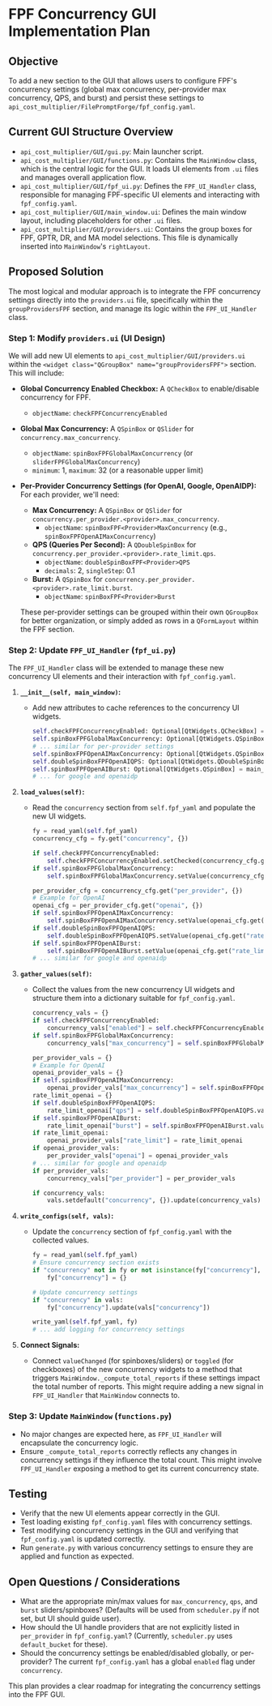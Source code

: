 # FPF Concurrency GUI Implementation Plan

## Objective
To add a new section to the GUI that allows users to configure FPF's concurrency settings (global max concurrency, per-provider max concurrency, QPS, and burst) and persist these settings to `api_cost_multiplier/FilePromptForge/fpf_config.yaml`.

## Current GUI Structure Overview
*   `api_cost_multiplier/GUI/gui.py`: Main launcher script.
*   `api_cost_multiplier/GUI/functions.py`: Contains the `MainWindow` class, which is the central logic for the GUI. It loads UI elements from `.ui` files and manages overall application flow.
*   `api_cost_multiplier/GUI/fpf_ui.py`: Defines the `FPF_UI_Handler` class, responsible for managing FPF-specific UI elements and interacting with `fpf_config.yaml`.
*   `api_cost_multiplier/GUI/main_window.ui`: Defines the main window layout, including placeholders for other `.ui` files.
*   `api_cost_multiplier/GUI/providers.ui`: Contains the group boxes for FPF, GPTR, DR, and MA model selections. This file is dynamically inserted into `MainWindow`'s `rightLayout`.

## Proposed Solution

The most logical and modular approach is to integrate the FPF concurrency settings directly into the `providers.ui` file, specifically within the `groupProvidersFPF` section, and manage its logic within the `FPF_UI_Handler` class.

### Step 1: Modify `providers.ui` (UI Design)

We will add new UI elements to `api_cost_multiplier/GUI/providers.ui` within the `<widget class="QGroupBox" name="groupProvidersFPF">` section. This will include:

*   **Global Concurrency Enabled Checkbox:** A `QCheckBox` to enable/disable concurrency for FPF.
    *   `objectName`: `checkFPFConcurrencyEnabled`
*   **Global Max Concurrency:** A `QSpinBox` or `QSlider` for `concurrency.max_concurrency`.
    *   `objectName`: `spinBoxFPFGlobalMaxConcurrency` (or `sliderFPFGlobalMaxConcurrency`)
    *   `minimum`: 1, `maximum`: 32 (or a reasonable upper limit)
*   **Per-Provider Concurrency Settings (for OpenAI, Google, OpenAIDP):** For each provider, we'll need:
    *   **Max Concurrency:** A `QSpinBox` or `QSlider` for `concurrency.per_provider.<provider>.max_concurrency`.
        *   `objectName`: `spinBoxFPF<Provider>MaxConcurrency` (e.g., `spinBoxFPFOpenAIMaxConcurrency`)
    *   **QPS (Queries Per Second):** A `QDoubleSpinBox` for `concurrency.per_provider.<provider>.rate_limit.qps`.
        *   `objectName`: `doubleSpinBoxFPF<Provider>QPS`
        *   `decimals`: 2, `singleStep`: 0.1
    *   **Burst:** A `QSpinBox` for `concurrency.per_provider.<provider>.rate_limit.burst`.
        *   `objectName`: `spinBoxFPF<Provider>Burst`

    These per-provider settings can be grouped within their own `QGroupBox` for better organization, or simply added as rows in a `QFormLayout` within the FPF section.

### Step 2: Update `FPF_UI_Handler` (`fpf_ui.py`)

The `FPF_UI_Handler` class will be extended to manage these new concurrency UI elements and their interaction with `fpf_config.yaml`.

1.  **`__init__(self, main_window)`:**
    *   Add new attributes to cache references to the concurrency UI widgets.
        ```python
        self.checkFPFConcurrencyEnabled: Optional[QtWidgets.QCheckBox] = main_window.findChild(QtWidgets.QCheckBox, "checkFPFConcurrencyEnabled")
        self.spinBoxFPFGlobalMaxConcurrency: Optional[QtWidgets.QSpinBox] = main_window.findChild(QtWidgets.QSpinBox, "spinBoxFPFGlobalMaxConcurrency")
        # ... similar for per-provider settings
        self.spinBoxFPFOpenAIMaxConcurrency: Optional[QtWidgets.QSpinBox] = main_window.findChild(QtWidgets.QSpinBox, "spinBoxFPFOpenAIMaxConcurrency")
        self.doubleSpinBoxFPFOpenAIQPS: Optional[QtWidgets.QDoubleSpinBox] = main_window.findChild(QtWidgets.QDoubleSpinBox, "doubleSpinBoxFPFOpenAIQPS")
        self.spinBoxFPFOpenAIBurst: Optional[QtWidgets.QSpinBox] = main_window.findChild(QtWidgets.QSpinBox, "spinBoxFPFOpenAIBurst")
        # ... for google and openaidp
        ```

2.  **`load_values(self)`:**
    *   Read the `concurrency` section from `self.fpf_yaml` and populate the new UI widgets.
        ```python
        fy = read_yaml(self.fpf_yaml)
        concurrency_cfg = fy.get("concurrency", {})

        if self.checkFPFConcurrencyEnabled:
            self.checkFPFConcurrencyEnabled.setChecked(concurrency_cfg.get("enabled", False))
        if self.spinBoxFPFGlobalMaxConcurrency:
            self.spinBoxFPFGlobalMaxConcurrency.setValue(concurrency_cfg.get("max_concurrency", 1))

        per_provider_cfg = concurrency_cfg.get("per_provider", {})
        # Example for OpenAI
        openai_cfg = per_provider_cfg.get("openai", {})
        if self.spinBoxFPFOpenAIMaxConcurrency:
            self.spinBoxFPFOpenAIMaxConcurrency.setValue(openai_cfg.get("max_concurrency", 1))
        if self.doubleSpinBoxFPFOpenAIQPS:
            self.doubleSpinBoxFPFOpenAIQPS.setValue(openai_cfg.get("rate_limit", {}).get("qps", 0.0))
        if self.spinBoxFPFOpenAIBurst:
            self.spinBoxFPFOpenAIBurst.setValue(openai_cfg.get("rate_limit", {}).get("burst", 0))
        # ... similar for google and openaidp
        ```

3.  **`gather_values(self)`:**
    *   Collect the values from the new concurrency UI widgets and structure them into a dictionary suitable for `fpf_config.yaml`.
        ```python
        concurrency_vals = {}
        if self.checkFPFConcurrencyEnabled:
            concurrency_vals["enabled"] = self.checkFPFConcurrencyEnabled.isChecked()
        if self.spinBoxFPFGlobalMaxConcurrency:
            concurrency_vals["max_concurrency"] = self.spinBoxFPFGlobalMaxConcurrency.value()

        per_provider_vals = {}
        # Example for OpenAI
        openai_provider_vals = {}
        if self.spinBoxFPFOpenAIMaxConcurrency:
            openai_provider_vals["max_concurrency"] = self.spinBoxFPFOpenAIMaxConcurrency.value()
        rate_limit_openai = {}
        if self.doubleSpinBoxFPFOpenAIQPS:
            rate_limit_openai["qps"] = self.doubleSpinBoxFPFOpenAIQPS.value()
        if self.spinBoxFPFOpenAIBurst:
            rate_limit_openai["burst"] = self.spinBoxFPFOpenAIBurst.value()
        if rate_limit_openai:
            openai_provider_vals["rate_limit"] = rate_limit_openai
        if openai_provider_vals:
            per_provider_vals["openai"] = openai_provider_vals
        # ... similar for google and openaidp
        if per_provider_vals:
            concurrency_vals["per_provider"] = per_provider_vals

        if concurrency_vals:
            vals.setdefault("concurrency", {}).update(concurrency_vals)
        ```

4.  **`write_configs(self, vals)`:**
    *   Update the `concurrency` section of `fpf_config.yaml` with the collected values.
        ```python
        fy = read_yaml(self.fpf_yaml)
        # Ensure concurrency section exists
        if "concurrency" not in fy or not isinstance(fy["concurrency"], dict):
            fy["concurrency"] = {}
        
        # Update concurrency settings
        if "concurrency" in vals:
            fy["concurrency"].update(vals["concurrency"])

        write_yaml(self.fpf_yaml, fy)
        # ... add logging for concurrency settings
        ```

5.  **Connect Signals:**
    *   Connect `valueChanged` (for spinboxes/sliders) or `toggled` (for checkboxes) of the new concurrency widgets to a method that triggers `MainWindow._compute_total_reports` if these settings impact the total number of reports. This might require adding a new signal in `FPF_UI_Handler` that `MainWindow` connects to.

### Step 3: Update `MainWindow` (`functions.py`)

*   No major changes are expected here, as `FPF_UI_Handler` will encapsulate the concurrency logic.
*   Ensure `_compute_total_reports` correctly reflects any changes in concurrency settings if they influence the total count. This might involve `FPF_UI_Handler` exposing a method to get its current concurrency state.

## Testing
*   Verify that the new UI elements appear correctly in the GUI.
*   Test loading existing `fpf_config.yaml` files with concurrency settings.
*   Test modifying concurrency settings in the GUI and verifying that `fpf_config.yaml` is updated correctly.
*   Run `generate.py` with various concurrency settings to ensure they are applied and function as expected.

## Open Questions / Considerations
*   What are the appropriate min/max values for `max_concurrency`, `qps`, and `burst` sliders/spinboxes? (Defaults will be used from `scheduler.py` if not set, but UI should guide user).
*   How should the UI handle providers that are not explicitly listed in `per_provider` in `fpf_config.yaml`? (Currently, `scheduler.py` uses `default_bucket` for these).
*   Should the concurrency settings be enabled/disabled globally, or per-provider? The current `fpf_config.yaml` has a global `enabled` flag under `concurrency`.

This plan provides a clear roadmap for integrating the concurrency settings into the FPF GUI.
